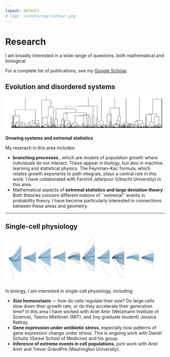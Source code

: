 ```yaml
---
layout: default
# logo: /assets/img/contour.png
---
```


# Research
<p>
  I am broadly interested in a wide range of questions, both mathematical and biological.
</p>


<p>
  For a complete list of publications, see my 
  <a href="https://scholar.google.com/citations?user=hshuLN4AAAAJ&hl=en">Google Scholar</a>.
</p>


<div class="image-container">
 <h2> Evolution and disordered systems </h2>
  <img src="assets/img/coales.png" alt="Image 1" onclick="toggleContent('content1')">
  <div id="content1" class="content">
  
    
<p><strong>Growing systems and extremal statistics</strong></p>
My reserach in this area includes:
<ul>
  <li>
    <strong>branching processes </strong>, which are models of population growth where individuals do not interact. 
    These appear in biology, but also in machine learning and statistical physics. 
    The Feynman–Kac formula, which relates growth exponents to path integrals, plays a central role in this work. 
    I have collaborated with Farshid Jafarpour (Utrecht University) in this area.
  </li>
  <li>
    Mathematical aspects of <strong>extremal statistics and large deviation theory</strong>. Both theories concern different notions of ``extremal'' events in probability theory. I have become particularly interested in connections between these areas and geometry. 
  </li>
</ul>
    <hr>
  </div>
</div>

<div class="image-container">
<h2> Single-cell physiology </h2>
  <img src="assets/img/L1210.png" alt="Image 2" onclick="toggleContent('content2')">
  <div id="content2" class="content">
   <p>In biology, I am interested in single-cell physiology, including:</p>
<ul>
  <li>
    <strong>Size homeostasis</strong> — how do cells regulate their size? 
    Do large cells slow down their growth rate, or do they accelerate their generation time? 
    In this area I have worked with Ariel Amir (Weizmann Institute of Science), Teemu Miettinen (MIT), and (my graduate student) Jessica Rattray.
  </li>
  <li>
    <strong>Gene expression under antibiotic stress</strong>, especially how patterns of gene expression change under stress. This is ongoing work with Daniel Schultz (Geisel School of Medicine) and his group. 
  </li>
  <li>
    <strong>Inference of extreme events in cell populations</strong>, joint work with Ariel Amir and Trevor GrandPre (Washington University).
  </li>
</ul>
  </div>
</div>

<!-- <div class="image-container">
<h2> Gene expression and stress </h2>
  <img src="assets/img/nullclines.png" alt="Image 3" onclick="toggleContent('content3')">
  <div id="content3" class="content">
    <p>How do globel resource allocations strategies interact with gene networks and shape stress response in single-cells?  </p>
  </div>
</div> -->



<script>
  function toggleContent(id) {
    var content = document.getElementById(id);
    if (content.style.display === "none" || content.style.display === "") {
      content.style.display = "block";  // Show content
    } else {
      content.style.display = "none";   // Hide content
    }
  }
</script>
